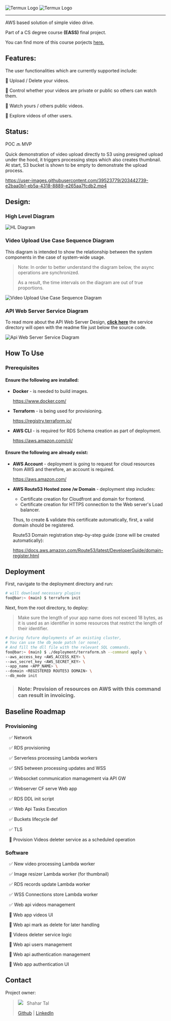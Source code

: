 ![Termux Logo](./assets/logo/streamtime-logo-white.png#gh-dark-mode-only)
![Termux Logo](./assets/logo/streamtime-logo-black.png#gh-light-mode-only)

<hr>

AWS based solution of simple video drive.

Part of a CS degree course <strong>(EASS)</strong> final project.

You can find more of this course porjects <a href="https://github.com/EASS-HIT-PART-A-2022-CLASS-II">here.</a>

## Features:

The user functionalities which are currently supported include:

:gem: Upload / Delete your videos.

:gem: Control whether your videos are private or public so others can watch them.

:gem: Watch yours / others public videos.

:gem: Explore videos of other users.


## Status:

POC :soon: MVP

Quick demonstration of video upload directly to S3 using presigned upload under the hood, it triggers processing steps which also creates thumbnail.
At start, S3 bucket is shown to be empty to demonstrate the upload process.


https://user-images.githubusercontent.com/39523779/203442739-e2baa0b1-eb5a-4318-8889-e265aa7fcdb2.mp4


## Design:

### High Level Diagram

![HL Diagram](./assets/diagrams/hl_architecture_diagram.jpg)

### Video Upload Use Case Sequence Diagram

This diagram is intended to show the relationship between the system components in the case of system-wide usage.

> Note: In order to better understand the diagram below, the async operations are synchronized.
>
> As a result, the time intervals on the diagram are out of true proportions.

![Video Upload Use Case Sequence Diagram](./assets/diagrams/video_upload_use_case_seq_diagram.jpg)

### API Web Server Service Diagram

To read more about the API Web Server Design, <strong>[click here](./services/api/)</strong> the service directory will open with the readme file just below the source code.

![Api Web Server Service Diagram](./services/api/abstract_web_api_architecture_diagram.jpg)


## How To Use

### Prerequisites

#### Ensure the following are installed:

- <b>Docker</b> - is needed to build images.

    https://www.docker.com/

- <b>Terraform</b> - is being used for provisioning.

    https://registry.terraform.io/

- <b>AWS CLI</b> - is required for RDS Schema creation as part of deployment.

    https://aws.amazon.com/cli/

#### Ensure the following are already exist:

- <b>AWS Account</b> - deployment is going to request for cloud resources from AWS and therefore, an account is required.

    https://aws.amazon.com/

- <b>AWS Route53 Hosted zone /w Domain</b> - deployment step includes:
  - Certificate creation for Cloudfront and domain for frontend.
  - Certificate creation for HTTPS connection to the Web server's Load balancer.

  Thus, to create & validate this certificate automatically, first, a valid domain should be registered.

    Route53 Domain registration step-by-step guide (zone will be created automatically):

    https://docs.aws.amazon.com/Route53/latest/DeveloperGuide/domain-register.html

## Deployment

First, navigate to the deployment directory and run:

```bash
# will download necessary plugins
foo@bar:~ (main) $ terraform init
```

Next, from the root directory, to deploy:

> Make sure the length of your app name does not exceed 18 bytes, as it is used as an identifier in some resources that restrict the length of their identifier.

```bash
# During future deployments of an existing cluster,
# You can use the db_mode patch (or none),
# And fill the dll file with the relevant SQL commands.
foo@bar:~ (main) $ ./deployment/terraform.sh --command apply \
--aws_access_key <AWS_ACCESS_KEY> \
--aws_secret_key <AWS_SECRET_KEY> \
--app_name <APP_NAME> \
--domain <REGISTERED ROUTE53 DOMAIN> \
--db_mode init
```

> ### Note: Provision of resources on AWS with this command can result in invoicing.

## Baseline Roadmap

### Provisioning

&nbsp;&nbsp; :white_check_mark: Network

&nbsp;&nbsp; :white_check_mark: RDS provisioning

&nbsp;&nbsp; :white_check_mark: Serverless processing Lambda workers

&nbsp;&nbsp; :white_check_mark: SNS between processing updates and WSS

&nbsp;&nbsp; :white_check_mark: Websocket communication mamagement via API GW

&nbsp;&nbsp; :white_check_mark: Webserver CF serve Web app

&nbsp;&nbsp; :white_check_mark: RDS DDL init script

&nbsp;&nbsp; :white_check_mark: Web Api Tasks Execution

&nbsp;&nbsp; :white_check_mark: Buckets lifecycle def

&nbsp;&nbsp; :white_check_mark: TLS

&nbsp;&nbsp; :black_square_button: Provision Videos deleter service as a scheduled operation


### Software

&nbsp;&nbsp; :white_check_mark: New video processing Lambda worker

&nbsp;&nbsp; :white_check_mark: Image resizer Lambda worker (for thumbnail)

&nbsp;&nbsp; :white_check_mark: RDS records update Lambda worker

&nbsp;&nbsp; :white_check_mark: WSS Connections store Lambda worker

&nbsp;&nbsp; :white_check_mark: Web api videos management

&nbsp;&nbsp; :black_square_button: Web app videos UI

&nbsp;&nbsp; :black_square_button: Web api mark as delete for later handling

&nbsp;&nbsp; :black_square_button: Videos deleter service logic

&nbsp;&nbsp; :black_square_button: Web api users management

&nbsp;&nbsp; :black_square_button: Web api authentication management

&nbsp;&nbsp; :black_square_button: Web app authentication UI


## Contact

Project owner:
> <a href="https://github.com/chapost1"><kbd><img src="https://avatars.githubusercontent.com/u/39523779?s=25"/></kbd></a> &nbsp; Shahar Tal
>
> [Github](https://github.com/chapost1) | [LinkedIn](https://www.linkedin.com/in/shahar-tal-4aa887166/) 

